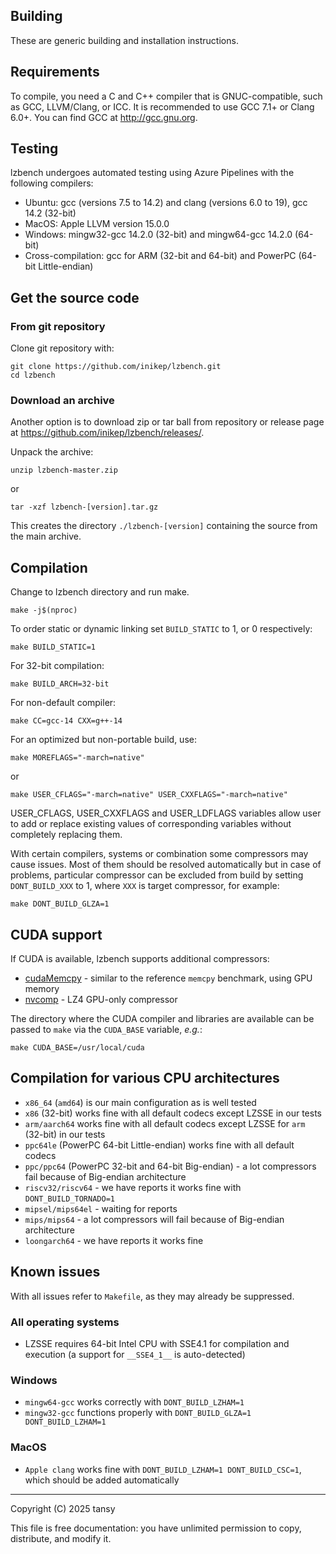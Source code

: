 Building
------------
These are generic building and installation instructions.


Requirements
------------
To compile, you need a C and C++ compiler that is GNUC-compatible, such as GCC, LLVM/Clang, or ICC.
It is recommended to use GCC 7.1+ or Clang 6.0+. You can find GCC at http://gcc.gnu.org.


Testing
------------
lzbench undergoes automated testing using Azure Pipelines with the following compilers:
- Ubuntu: gcc (versions 7.5 to 14.2) and clang (versions 6.0 to 19), gcc 14.2 (32-bit)
- MacOS: Apple LLVM version 15.0.0
- Windows: mingw32-gcc 14.2.0 (32-bit) and mingw64-gcc 14.2.0 (64-bit)
- Cross-compilation: gcc for ARM (32-bit and 64-bit) and PowerPC (64-bit Little-endian)


Get the source code
-------------------
### From git repository
Clone git repository with:
```
git clone https://github.com/inikep/lzbench.git
cd lzbench
```

### Download an archive
Another option is to download zip or tar ball from repository or release page at https://github.com/inikep/lzbench/releases/.

Unpack the archive:

	unzip lzbench-master.zip
or

	tar -xzf lzbench-[version].tar.gz

This creates the directory `./lzbench-[version]` containing the source
from the main archive.


Compilation
-----------
Change to lzbench directory and run make.

	make -j$(nproc)


To order static or dynamic linking set `BUILD_STATIC` to 1, or 0 respectively:

	make BUILD_STATIC=1

For 32-bit compilation:

	make BUILD_ARCH=32-bit

For non-default compiler:

	make CC=gcc-14 CXX=g++-14

For an optimized but non-portable build, use:

	make MOREFLAGS="-march=native"
or

	make USER_CFLAGS="-march=native" USER_CXXFLAGS="-march=native"


USER_CFLAGS, USER_CXXFLAGS and USER_LDFLAGS variables allow user to add
or replace existing values of corresponding variables without completely
replacing them.


With certain compilers, systems or combination some compressors may
cause issues. Most of them should be resolved automatically but in case
of problems, particular compressor can be excluded from build by setting
`DONT_BUILD_XXX` to 1, where `XXX` is target compressor, for example:

	make DONT_BUILD_GLZA=1


CUDA support
-------------------------

If CUDA is available, lzbench supports additional compressors:
- [cudaMemcpy](https://docs.nvidia.com/cuda/cuda-runtime-api/group__CUDART__MEMORY.html#group__CUDART__MEMORY_1gc263dbe6574220cc776b45438fc351e8) - similar to the reference `memcpy` benchmark, using GPU memory
- [nvcomp](https://github.com/NVIDIA/nvcomp) - LZ4 GPU-only compressor

The directory where the CUDA compiler and libraries are available can be passed to `make` via the `CUDA_BASE` variable, *e.g.*:

	make CUDA_BASE=/usr/local/cuda


Compilation for various CPU architectures
-----------------------------------------
- `x86_64` (`amd64`) is our main configuration as is well tested
- `x86` (32-bit) works fine with all default codecs except LZSSE in our tests
- `arm/aarch64` works fine with all default codecs except LZSSE for `arm` (32-bit) in our tests
- `ppc64le` (PowerPC 64-bit Little-endian) works fine with all default codecs
- `ppc/ppc64` (PowerPC 32-bit and 64-bit Big-endian) - a lot compressors fail because of Big-endian architecture
- `riscv32/riscv64` - we have reports it works fine with `DONT_BUILD_TORNADO=1`
- `mipsel/mips64el` - waiting for reports
- `mips/mips64` - a lot compressors will fail because of Big-endian architecture
- `loongarch64` - we have reports it works fine


Known issues
------------
With all issues refer to `Makefile`, as they may already be suppressed.

### All operating systems
- LZSSE requires 64-bit Intel CPU with SSE4.1 for compilation and execution (a support for `__SSE4_1__` is auto-detected)

### Windows
- `mingw64-gcc` works correctly with `DONT_BUILD_LZHAM=1`
- `mingw32-gcc` functions properly with `DONT_BUILD_GLZA=1 DONT_BUILD_LZHAM=1`

### MacOS
- `Apple clang` works fine with `DONT_BUILD_LZHAM=1 DONT_BUILD_CSC=1`, which should be added automatically


------------------------
Copyright (C) 2025 tansy

This file is free documentation: you have unlimited permission to copy,
distribute, and modify it.

